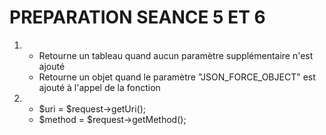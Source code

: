 # PREPARATION SEANCE 5 ET 6 

1) - Retourne un tableau quand aucun paramètre supplémentaire n'est ajouté
   - Retourne un objet quand le paramètre "JSON_FORCE_OBJECT" est ajouté à l'appel de la fonction

2) - $uri = $request->getUri();
   - $method = $request->getMethod();
